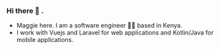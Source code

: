 ### Hi there 👋 . 

- Maggie here. I am a software engineer 👩‍💻 based in Kenya. 
- I work with Vuejs and Laravel for web applications and Kotlin/Java for mobile applications.



<!--
**margaretmwaura/margaretmwaura** is a ✨ _special_ ✨ repository because its `README.md` (this file) appears on your GitHub profile.

Here are some ideas to get you started:

- 🔭 I’m currently working on ...
- 🌱 I’m currently learning ...
- 👯 I’m looking to collaborate on ...
- 🤔 I’m looking for help with ...
- 💬 Ask me about ...
- 📫 How to reach me: ...
- 😄 Pronouns: ...
- ⚡ Fun fact: ...
-->
